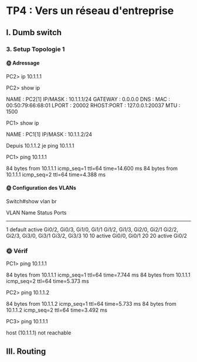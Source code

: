 # TP4 : Vers un réseau d'entreprise

## I. Dumb switch

### 3. Setup Topologie 1

#### 🌞 Adressage

PC2> ip 10.1.1.1  

PC2> show ip 

NAME        : PC2[1]
IP/MASK     : 10.1.1.1/24
GATEWAY     : 0.0.0.0
DNS         : 
MAC         : 00:50:79:66:68:01
LPORT       : 20002
RHOST:PORT  : 127.0.0.1:20037
MTU         : 1500



PC1> show ip

NAME        : PC1[1]
IP/MASK     : 10.1.1.2/24

Depuis 10.1.1.2 je ping 10.1.1.1

PC1> ping 10.1.1.1

84 bytes from 10.1.1.1 icmp_seq=1 ttl=64 time=14.600 ms
84 bytes from 10.1.1.1 icmp_seq=2 ttl=64 time=4.388 ms

#### 🌞 Configuration des VLANs

Switch#show vlan br 

VLAN Name                             Status    Ports
---- -------------------------------- --------- -------------------------------
1    default                          active    Gi0/2, Gi0/3, Gi1/0, Gi1/1
                                                Gi1/2, Gi1/3, Gi2/0, Gi2/1
                                                Gi2/2, Gi2/3, Gi3/0, Gi3/1
                                                Gi3/2, Gi3/3
10   10                               active    Gi0/0, Gi0/1
20   20                               active    Gi0/2

### 🌞 Vérif

PC1> ping 10.1.1.1

84 bytes from 10.1.1.1 icmp_seq=1 ttl=64 time=7.744 ms
84 bytes from 10.1.1.1 icmp_seq=2 ttl=64 time=5.373 ms

PC2> ping 10.1.1.2

84 bytes from 10.1.1.2 icmp_seq=1 ttl=64 time=5.733 ms
84 bytes from 10.1.1.2 icmp_seq=2 ttl=64 time=3.492 ms

PC3> ping 10.1.1.1

host (10.1.1.1) not reachable



## III. Routing


